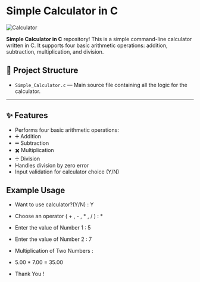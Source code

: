 # Simple Calculator in C 

![Calculator](https://img.shields.io/badge/C-Calculator-blue.svg)

**Simple Calculator in C** repository! 
This is a simple command-line calculator written in C. It supports four basic arithmetic operations: addition, subtraction, multiplication, and division.

## 📁 Project Structure

- `Simple_Calculator.c` — Main source file containing all the logic for the calculator.

---

## ✨ Features
- Performs four basic arithmetic operations:
- ➕ Addition
- ➖ Subtraction
- ✖️ Multiplication
- ➗ Division
- Handles division by zero error
- Input validation for calculator choice (Y/N)

## Example Usage
- Want to use calculator?(Y/N) : Y
- Choose an operator ( + , - , * , / ) : *
- Enter the value of Number 1 : 5
- Enter the value of Number 2 : 7
- Multiplication of Two Numbers :

- 5.00 * 7.00 = 35.00

- Thank You !


